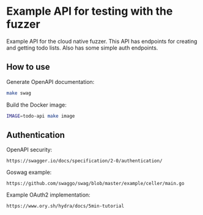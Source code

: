 # Example API for testing with the fuzzer

Example API for the cloud native fuzzer. This API has endpoints for creating and getting todo lists. Also has some
simple auth endpoints.

## How to use

Generate OpenAPI documentation:

```sh
make swag
```

Build the Docker image:

```sh
IMAGE=todo-api make image
```

## Authentication

OpenAPI security:

```http
https://swagger.io/docs/specification/2-0/authentication/
```

Goswag example:

```http
https://github.com/swaggo/swag/blob/master/example/celler/main.go
```

Example OAuth2 implementation:

```http
https://www.ory.sh/hydra/docs/5min-tutorial
```

